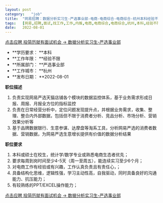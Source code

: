 ```yaml
---
layout:	post
category:	"job"
title:	"网易招聘：数据分析实习生-严选事业部-电商-电商综合-电商综合-杭州本科经验不限"
tags:	[网易,招聘,面试,找工作,工作,内推,电商,电商综合,电商综合,杭州,本科,经验不限]
date:	2022-08-01
---
```


[点击应聘 投简历就有面试机会 -> 数据分析实习生-严选事业部](http://mobile.bole.netease.com/bole/boleDetail?id=41941&employeeId=346f03c3cda5f04c&key=all)



- **学历要求： **本科
- **工作年限： **经验不限
- **所属部门： **严选事业部
- **工作城市： **杭州
- **发布日期： **2022-08-01



**职位描述**
1. 负责实现网易严选天猫店铺各个模块的数据监控体系，基于业务需求形成日报、周报、月报全方位的指标监控
2. 负责在日常经营分析中，定位问题发现提升点，并根据业务需求，收集、整理、整合内外部数据，包括但不限于消费者分析、竞品分析、市场分析、营销效果分析等
3. 基于品牌数据银行、生意参谋、达摩盘等淘系工具，分析网易严选的消费者数据、营销数据，为网易严选生意增长提供有价值的数据分析结果



**职位要求**
1. 本科或硕士在校生，统计学/数学专业或熟悉电商生态者优先；
2. 要求每周到岗时间至少4-5天（周一至周五），能连续实习至少6个月；
3. 对电商工作有经验或有兴趣，工作认真负责且有责任心，；
4. 具备结构化思维，逻辑性强，学习主动性高，自我驱动，同时具备良好的沟通能力、抗压能力；
5. 有较熟练的PPT/EXCEL操作能力；



[点击应聘 投简历就有面试机会 -> 数据分析实习生-严选事业部](http://mobile.bole.netease.com/bole/boleDetail?id=41941&employeeId=346f03c3cda5f04c&key=all)